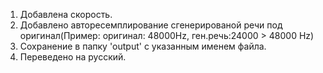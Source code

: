 1. Добавлена скорость.
2. Добавлено авторесемплирование сгенерированой речи под оригинал(Пример: оригинал: 48000Hz, ген.речь:24000 > 48000 Hz)
3. Сохранение в папку 'output' c указанным именем файла.
4. Переведено на русский.
